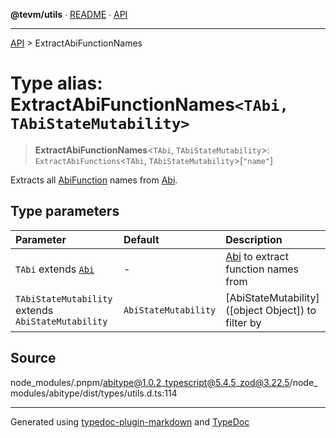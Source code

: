 **@tevm/utils** ∙ [README](../README.md) ∙ [API](../API.md)

***

[API](../API.md) > ExtractAbiFunctionNames

# Type alias: ExtractAbiFunctionNames`<TAbi, TAbiStateMutability>`

> **ExtractAbiFunctionNames**\<`TAbi`, `TAbiStateMutability`\>: `ExtractAbiFunctions`\<`TAbi`, `TAbiStateMutability`\>[`"name"`]

Extracts all [AbiFunction](AbiFunction.md) names from [Abi](Abi.md).

## Type parameters

| Parameter | Default | Description |
| :------ | :------ | :------ |
| `TAbi` extends [`Abi`](Abi.md) | - | [Abi](Abi.md) to extract function names from |
| `TAbiStateMutability` extends `AbiStateMutability` | `AbiStateMutability` | [AbiStateMutability]([object Object]) to filter by |

## Source

node\_modules/.pnpm/abitype@1.0.2\_typescript@5.4.5\_zod@3.22.5/node\_modules/abitype/dist/types/utils.d.ts:114

***
Generated using [typedoc-plugin-markdown](https://www.npmjs.com/package/typedoc-plugin-markdown) and [TypeDoc](https://typedoc.org/)
